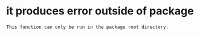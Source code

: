 # it produces error outside of package

    This function can only be run in the package root directory.

